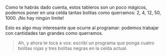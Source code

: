 Como te habrás dado cuenta, estos tableros son un poco mágicos, podemos poner en una celda tantas bolitas como querramos: 2, 4, 12, 50, 1000. ¡No hay ningún límite!

Esto es algo muy interesante que ocurre al programar: podemos trabajar con cantidades tan grandes como querramos.

> Ah, y ahora te toca a vos: escribí un programa que ponga cuatro bolitas rojas y tres bolitas negras en la celda actual.

